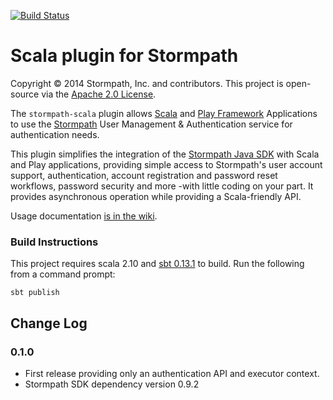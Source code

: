 [![Build Status](https://api.travis-ci.org/stormpath/stormpath-scala.png?branch=master)](https://travis-ci.org/stormpath/stormpath-scala)

# Scala plugin for Stormpath #

Copyright &copy; 2014 Stormpath, Inc. and contributors. This project is open-source via the [Apache 2.0 License](http://www.apache.org/licenses/LICENSE-2.0).  

The `stormpath-scala` plugin allows [Scala](http://www.scala-lang.org/) and [Play Framework](http://www.playframework.com/) Applications to use the [Stormpath](http://www.stormpath.com) User Management & Authentication service for authentication needs.

This plugin simplifies the integration of the [Stormpath Java SDK](https://github.com/stormpath/stormpath-sdk-java) with Scala and Play applications, providing simple access to Stormpath's user account support, authentication, account registration and password reset workflows, password security and more -with little coding on your part. It provides asynchronous operation while providing a Scala-friendly API.

Usage documentation [is in the wiki](https://github.com/stormpath/stormpath-scala/wiki).

### Build Instructions ###

This project requires scala 2.10 and [sbt 0.13.1](http://www.scala-sbt.org/) to build.  Run the following from a command prompt:

`sbt publish`

## Change Log

### 0.1.0

- First release providing only an authentication API and executor context.
- Stormpath SDK dependency version 0.9.2
